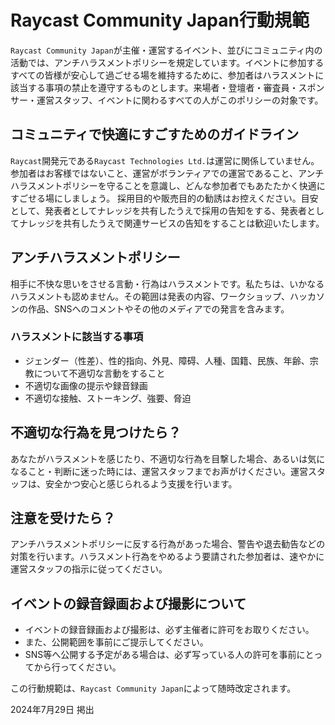 # Raycast Community Japan行動規範
`Raycast Community Japan`が主催・運営するイベント、並びにコミュニティ内の活動では、アンチハラスメントポリシーを規定しています。イベントに参加するすべての皆様が安心して過ごせる場を維持するために、参加者はハラスメントに該当する事項の禁止を遵守するものとします。来場者・登壇者・審査員・スポンサー・運営スタッフ、イベントに関わるすべての人がこのポリシーの対象です。

## コミュニティで快適にすごすためのガイドライン
`Raycast`開発元である`Raycast Technologies Ltd.`は運営に関係していません。
参加者はお客様ではないこと、運営がボランティアでの運営であること、アンチハラスメントポリシーを守ることを意識し、どんな参加者でもあたたかく快適にすごせる場にしましょう。
採用目的や販売目的の勧誘はお控えください。目安として、発表者としてナレッジを共有したうえで採用の告知をする、発表者としてナレッジを共有したうえで関連サービスの告知をすることは歓迎いたします。

## アンチハラスメントポリシー
相手に不快な思いをさせる言動・行為はハラスメントです。私たちは、いかなるハラスメントも認めません。その範囲は発表の内容、ワークショップ、ハッカソンの作品、SNSへのコメントやその他のメディアでの発言を含みます。

### ハラスメントに該当する事項
- ジェンダー（性差）、性的指向、外見、障碍、人種、国籍、民族、年齢、宗教について不適切な言動をすること
- 不適切な画像の提示や録音録画
- 不適切な接触、ストーキング、強要、脅迫

## 不適切な行為を見つけたら？
あなたがハラスメントを感じたり、不適切な行為を目撃した場合、あるいは気になること・判断に迷った時には、運営スタッフまでお声がけください。運営スタッフは、安全かつ安心と感じられるよう支援を行います。

## 注意を受けたら？
アンチハラスメントポリシーに反する行為があった場合、警告や退去勧告などの対策を行います。ハラスメント行為をやめるよう要請された参加者は、速やかに運営スタッフの指示に従ってください。

## イベントの録音録画および撮影について

- イベントの録音録画および撮影は、必ず主催者に許可をお取りください。
- また、公開範囲を事前にご提示してください。
- SNS等へ公開する予定がある場合は、必ず写っている人の許可を事前にとってから行ってください。

この行動規範は、`Raycast Community Japan`によって随時改定されます。

2024年7月29日  掲出